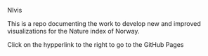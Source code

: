 NIvis

This is a repo documenting the work to develop new and improved visualizations for the Nature index of Norway.

Click on the hypperlink to the right to go to the GitHub Pages